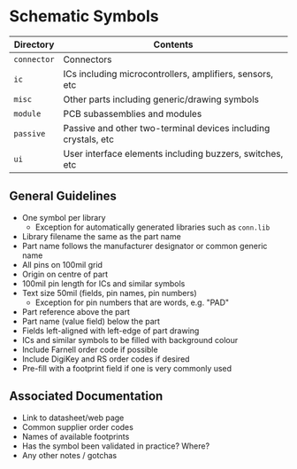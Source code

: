 # Schematic Symbols

Directory      |  Contents
---------------|----------
`connector`    | Connectors
`ic`           | ICs including microcontrollers, amplifiers, sensors, etc
`misc`         | Other parts including generic/drawing symbols
`module`       | PCB subassemblies and modules
`passive`      | Passive and other two-terminal devices including crystals, etc
`ui`           | User interface elements including buzzers, switches, etc


## General Guidelines

* One symbol per library
    * Exception for automatically generated libraries such as `conn.lib`
* Library filename the same as the part name
* Part name follows the manufacturer designator or common generic name
* All pins on 100mil grid
* Origin on centre of part
* 100mil pin length for ICs and similar symbols
* Text size 50mil (fields, pin names, pin numbers)
    * Exception for pin numbers that are words, e.g. "PAD"
* Part reference above the part
* Part name (value field) below the part
* Fields left-aligned with left-edge of part drawing
* ICs and similar symbols to be filled with background colour
* Include Farnell order code if possible
* Include DigiKey and RS order codes if desired
* Pre-fill with a footprint field if one is very commonly used

## Associated Documentation

* Link to datasheet/web page
* Common supplier order codes
* Names of available footprints
* Has the symbol been validated in practice? Where?
* Any other notes / gotchas
